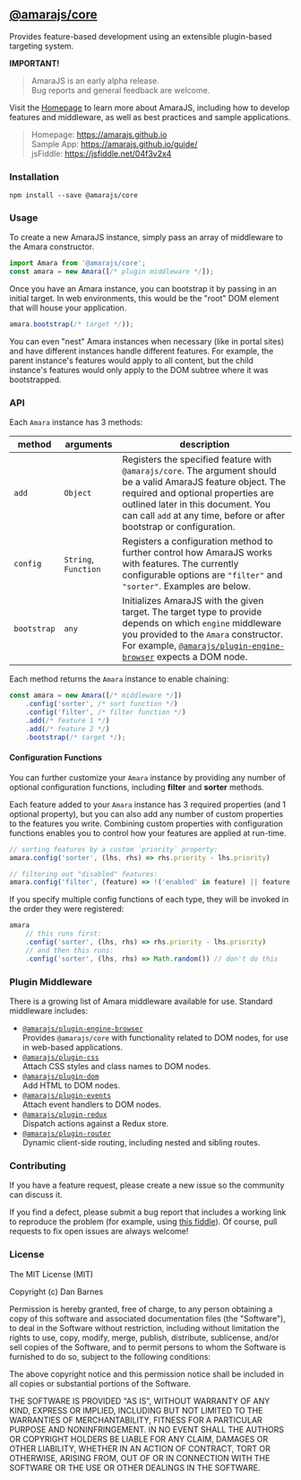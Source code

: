 ## [@amarajs/core](https://github.com/amarajs/core)

Provides feature-based development using an extensible plugin-based targeting system.

__IMPORTANT!__  
> AmaraJS is an early alpha release.  
> Bug reports and general feedback are welcome.

Visit the [Homepage](https://amarajs.github.io) to learn more about AmaraJS, including how to develop features and middleware, as well as best practices and sample applications.

> Homepage: https://amarajs.github.io  
> Sample App: https://amarajs.github.io/guide/  
> jsFiddle: https://jsfiddle.net/04f3v2x4

### Installation

```terminal
npm install --save @amarajs/core
```

### Usage

To create a new AmaraJS instance, simply pass an array of middleware to the Amara constructor.

```javascript
import Amara from '@amarajs/core';
const amara = new Amara([/* plugin middleware */]);
```

Once you have an Amara instance, you can bootstrap it by passing in an initial target. In web environments, this would be the "root" DOM element that will house your application.

```javascript
amara.bootstrap(/* target */));
```

You can even "nest" Amara instances when necessary (like in portal sites) and have different instances handle different features. For example, the parent instance's features would apply to all content, but the child instance's features would only apply to the DOM subtree where it was bootstrapped.

### API

Each `Amara` instance has 3 methods:

method | arguments | description
--- | --- | ----
`add` | `Object` | Registers the specified feature with `@amarajs/core`. The argument should be a valid AmaraJS feature object. The required and optional properties are outlined later in this document. You can call `add` at any time, before or after bootstrap or configuration.
`config` | `String`, `Function` | Registers a configuration method to further control how AmaraJS works with features. The currently configurable options are `"filter"` and `"sorter"`. Examples are below.
`bootstrap` | `any` | Initializes AmaraJS with the given target. The target type to provide depends on which `engine` middleware you provided to the `Amara` constructor. For example, [`@amarajs/plugin-engine-browser`](https://github.com/amarajs/plugin-engine-browser) expects a DOM node.

Each method returns the `Amara` instance to enable chaining:

```javascript
const amara = new Amara([/* middleware */])
    .config('sorter', /* sort function */)
    .config('filter', /* filter function */)
    .add(/* feature 1 */)
    .add(/* feature 2 */)
    .bootstrap(/* target */);
```

#### Configuration Functions

You can further customize your `Amara` instance by providing any number of optional configuration functions, including __filter__ and __sorter__ methods.

Each feature added to your `Amara` instance has 3 required properties (and 1 optional property), but you can also add any number of custom properties to the features you write. Combining custom properties with configuration functions enables you to control how your features are applied at run-time.

```javascript
// sorting features by a custom `priority` property:
amara.config('sorter', (lhs, rhs) => rhs.priority - lhs.priority)
```

```javascript
// filtering out "disabled" features:
amara.config('filter', (feature) => !('enabled' in feature) || feature.enabled)
```

If you specify multiple config functions of each type, they will be invoked in the order they were registered:

```javascript
amara
    // this runs first:
    .config('sorter', (lhs, rhs) => rhs.priority - lhs.priority)
    // and then this runs:
    .config('sorter', (lhs, rhs) => Math.random()) // don't do this
```

### Plugin Middleware

There is a growing list of Amara middleware available for use. Standard middleware includes:

 - [`@amarajs/plugin-engine-browser`](https://github.com/amarajs/plugin-engine-browser)  
 Provides `@amarajs/core` with functionality related to DOM nodes, for use in web-based applications.
 - [`@amarajs/plugin-css`](https://github.com/amarajs/plugin-css)  
 Attach CSS styles and class names to DOM nodes.
 - [`@amarajs/plugin-dom`](https://github.com/amarajs/plugin-dom)  
 Add HTML to DOM nodes.
 - [`@amarajs/plugin-events`](https://github.com/amarajs/plugin-events)  
 Attach event handlers to DOM nodes.
 - [`@amarajs/plugin-redux`](https://github.com/amarajs/plugin-redux)  
 Dispatch actions against a Redux store.
 - [`@amarajs/plugin-router`](https://github.com/amarajs/plugin-router)  
 Dynamic client-side routing, including nested and sibling routes.

### Contributing

If you have a feature request, please create a new issue so the community can discuss it.

If you find a defect, please submit a bug report that includes a working link to reproduce the problem (for example, using [this fiddle](https://jsfiddle.net/04f3v2x4/)). Of course, pull requests to fix open issues are always welcome!

### License

The MIT License (MIT)

Copyright (c) Dan Barnes

Permission is hereby granted, free of charge, to any person obtaining a copy of this software and associated documentation files (the "Software"), to deal in the Software without restriction, including without limitation the rights to use, copy, modify, merge, publish, distribute, sublicense, and/or sell copies of the Software, and to permit persons to whom the Software is furnished to do so, subject to the following conditions:

The above copyright notice and this permission notice shall be included in all copies or substantial portions of the Software.

THE SOFTWARE IS PROVIDED "AS IS", WITHOUT WARRANTY OF ANY KIND, EXPRESS OR IMPLIED, INCLUDING BUT NOT LIMITED TO THE WARRANTIES OF MERCHANTABILITY, FITNESS FOR A PARTICULAR PURPOSE AND NONINFRINGEMENT. IN NO EVENT SHALL THE AUTHORS OR COPYRIGHT HOLDERS BE LIABLE FOR ANY CLAIM, DAMAGES OR OTHER LIABILITY, WHETHER IN AN ACTION OF CONTRACT, TORT OR OTHERWISE, ARISING FROM, OUT OF OR IN CONNECTION WITH THE SOFTWARE OR THE USE OR OTHER DEALINGS IN THE SOFTWARE.

